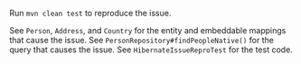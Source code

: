 Run `mvn clean test` to reproduce the issue.

See `Person`, `Address`, and `Country` for the entity and embeddable mappings that cause the issue.
See `PersonRepository#findPeopleNative()` for the query that causes the issue.
See `HibernateIssueReproTest` for the test code.
